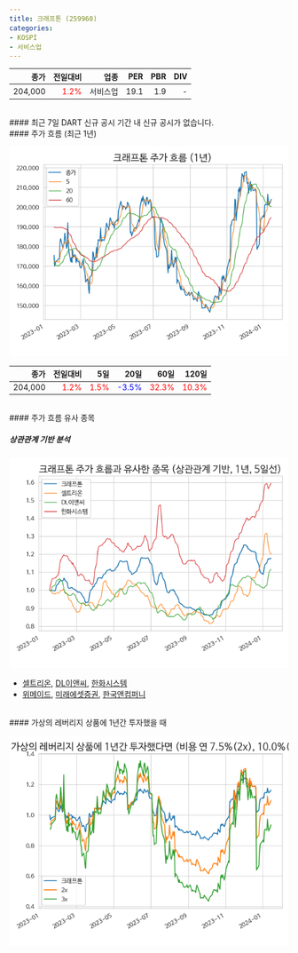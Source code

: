 ```yaml
---
title: 크래프톤 (259960)
categories:
- KOSPI
- 서비스업
---
```


|**종가**|**전일대비**|**업종**|**PER**|**PBR**|**DIV**|
|-------:|-----------:|-------:|------:|------:|------:|
|204,000|<span style="color: red">1.2%</span>|서비스업|19.1|1.9|-|

<!-- more -->

<br>
#### 최근 7일 DART 신규 공시
기간 내 신규 공시가 없습니다.

<br>
#### 주가 흐름 (최근 1년)

![259960](/assets/images/stock/259960.png)

|**종가**|**전일대비**|**5일**|**20일**|**60일**|**120일**|
|---:|-------:|--:|---:|---:|----:|
|204,000|<span style="color: red">1.2%</span>|<span style="color: red">1.5%</span>|<span style="color: blue">-3.5%</span>|<span style="color: red">32.3%</span>|<span style="color: red">10.3%</span>|

<br>
#### 주가 흐름 유사 종목

##### 상관관계 기반 분석

![259960](/assets/images/stock/259960_corr.png)
- [셀트리온](/068270/), [DL이앤씨](/375500/), [한화시스템](/272210/)
- [위메이드](/112040/), [미래에셋증권](/006800/), [한국앤컴퍼니](/000240/)

<br>
#### 가상의 레버리지 상품에 1년간 투자했을 때

![259960](/assets/images/stock/259960_2x.png)